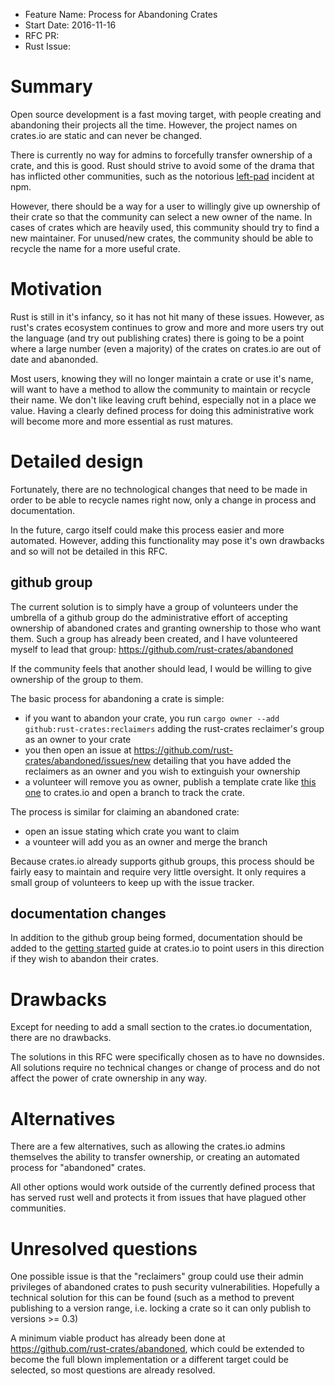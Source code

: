 - Feature Name: Process for Abandoning Crates
- Start Date: 2016-11-16
- RFC PR:
- Rust Issue:

# Summary
[summary]: #summary
Open source development is a fast moving target, with people creating and abandoning their projects
all the time. However, the project names on crates.io are static and can never be changed.

There is currently no way for admins to forcefully transfer ownership of a
crate, and this is good. Rust should strive to avoid some of the drama that has
inflicted other communities, such as the notorious
[left-pad](http://www.theregister.co.uk/2016/03/23/npm_left_pad_chaos/) incident
at npm.

However, there should be a way for a user to willingly give up ownership of their crate so
that the community can select a new owner of the name. In cases of crates which are heavily
used, this community should try to find a new maintainer. For unused/new crates, the community
should be able to recycle the name for a more useful crate.

# Motivation
[motivation]: #motivation

Rust is still in it's infancy, so it has not hit many of these issues. However, as rust's crates
ecosystem continues to grow and more and more users try out the language (and try out publishing
crates) there is going to be a point where a large number (even a majority) of the crates on
crates.io are out of date and abanonded.

Most users, knowing they will no longer maintain a crate or use it's name, will want to have a
method to allow the community to maintain or recycle their name. We don't like leaving cruft
behind, especially not in a place we value. Having a clearly defined process for doing this
administrative work will become more and more essential as rust matures.

# Detailed design
[design]: #detailed-design

Fortunately, there are no technological changes that need to be made in order to be able
to recycle names right now, only a change in process and documentation.

In the future, cargo itself could make this process easier and more automated. However,
adding this functionality may pose it's own drawbacks and so will not be detailed in
this RFC.

## github group

The current solution is to simply have a group of volunteers under the umbrella of a
github group do the administrative effort of accepting ownership of abandoned crates
and granting ownership to those who want them. Such a group has already been created,
and I have volunteered myself to lead that group: https://github.com/rust-crates/abandoned

If the community feels that another should lead, I would be willing to give ownership
of the group to them.

The basic process for abandoning a crate is simple:
- if you want to abandon your crate, you run
    `cargo owner --add github:rust-crates:reclaimers`
    adding the rust-crates reclaimer's group as an owner to your crate
- you then open an issue at https://github.com/rust-crates/abandoned/issues/new
    detailing that you have added the reclaimers as an owner and you wish to
    extinguish your ownership
- a volunteer will remove you as owner, publish a template crate like
    [this one](https://crates.io/crates/rsk) to crates.io and open a branch
    to track the crate.

The process is similar for claiming an abandoned crate:
- open an issue stating which crate you want to claim
- a vounteer will add you as an owner and merge the branch

Because crates.io already supports github groups, this process should be
fairly easy to maintain and require very little oversight. It only requires
a small group of volunteers to keep up with the issue tracker.

## documentation changes

In addition to the github group being formed, documentation should be added
to the [getting started](http://doc.crates.io/index.html) guide at crates.io
to point users in this direction if they wish to abandon their crates.

# Drawbacks
[drawbacks]: #drawbacks

Except for needing to add a small section to the crates.io documentation,
there are no drawbacks.

The solutions in this RFC were specifically chosen as to have no downsides.
All solutions require no technical changes or change of process and do not
affect the power of crate ownership in any way.

# Alternatives
[alternatives]: #alternatives

There are a few alternatives, such as allowing the crates.io admins
themselves the ability to transfer ownership, or creating an automated
process for "abandoned" crates.

All other options would work outside of the currently defined process
that has served rust well and protects it from issues that have plagued
other communities.

# Unresolved questions
[unresolved]: #unresolved-questions

One possible issue is that the "reclaimers" group could use their admin
privileges of abandoned crates to push security vulnerabilities.
Hopefully a technical solution for this can be found (such as a method
to prevent publishing to a version range, i.e. locking a crate so
it can only publish to versions >= 0.3)

A minimum viable product has already been done at
https://github.com/rust-crates/abandoned, which could be
extended to become the full blown implementation or a different target
could be selected, so most questions are already resolved.

